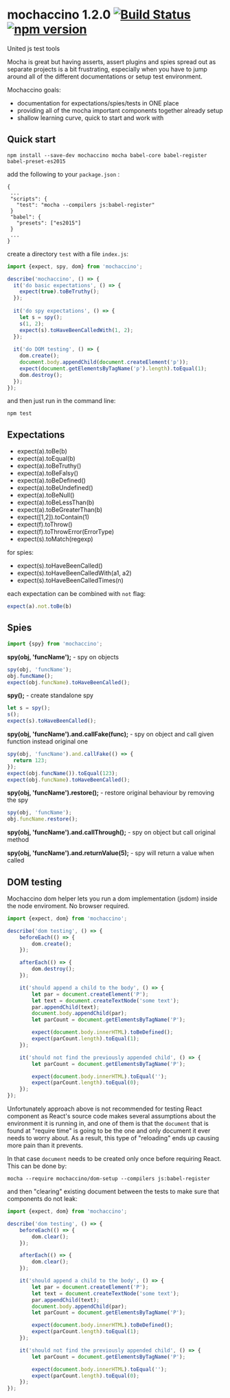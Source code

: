 # mochaccino 1.2.0 [![Build Status](https://travis-ci.org/pawelgalazka/mochaccino.svg?branch=master)](https://travis-ci.org/pawelgalazka/mochaccino) [![npm version](https://badge.fury.io/js/mochaccino.svg)](https://badge.fury.io/js/mochaccino)
United js test tools

Mocha is great but having asserts, assert plugins and spies spread out as separate projects is a bit frustrating,
especially when you have to jump around all of the different documentations or setup test environment.

Mochaccino goals:
- documentation for expectations/spies/tests in ONE place
- providing all of the mocha important components together already setup
- shallow learning curve, quick to start and work with

## Quick start
```
npm install --save-dev mochaccino mocha babel-core babel-register babel-preset-es2015
```

add the following to your `package.json` :
```
{
 ...
 "scripts": {
   "test": "mocha --compilers js:babel-register"
 }
 "babel": {
   "presets": ["es2015"]
 }
 ...
}
```

create a directory `test` with a file `index.js`:

```javascript
import {expect, spy, dom} from 'mochaccino';

describe('mochaccino', () => {
  it('do basic expectations', () => {
    expect(true).toBeTruthy();
  });
  
  it('do spy expectations', () => {
    let s = spy();
    s(1, 2);
    expect(s).toHaveBeenCalledWith(1, 2);
  });
  
  it('do DOM testing', () => {
    dom.create();
    document.body.appendChild(document.createElement('p'));
    expect(document.getElementsByTagName('p').length).toEqual(1);
    dom.destroy();
  });
});
```
and then just run in the command line:

```
npm test
```



## Expectations

* expect(a).toBe(b)
* expect(a).toEqual(b)
* expect(a).toBeTruthy()
* expect(a).toBeFalsy()
* expect(a).toBeDefined()
* expect(a).toBeUndefined()
* expect(a).toBeNull()
* expect(a).toBeLessThan(b)
* expect(a).toBeGreaterThan(b)
* expect([1,2]).toContain(1)
* expect(f).toThrow()
* expect(f).toThrowError(ErrorType)
* expect(s).toMatch(regexp)

for spies:

* expect(s).toHaveBeenCalled()
* expect(s).toHaveBeenCalledWith(a1, a2)
* expect(s).toHaveBeenCalledTimes(n)

each expectation can be combined with `not` flag:

```javascript
expect(a).not.toBe(b)
```


## Spies

```javascript
import {spy} from 'mochaccino';
```

**spy(obj, 'funcName');** - spy on objects

```javascript
spy(obj, 'funcName');
obj.funcName();
expect(obj.funcName).toHaveBeenCalled();
```

**spy();** - create standalone spy

```javascript
let s = spy();
s();
expect(s).toHaveBeenCalled();
```

**spy(obj, 'funcName').and.callFake(func);** - spy on object and call given function instead original one

```javascript
spy(obj, 'funcName').and.callFake(() => {
  return 123;
});
expect(obj.funcName()).toEqual(123);
expect(obj.funcName).toHaveBeenCalled();
```

**spy(obj, 'funcName').restore();** - restore original behaviour by removing the spy

```javascript
spy(obj, 'funcName');
obj.funcName.restore();
```

**spy(obj, 'funcName').and.callThrough();** - spy on object but call original method

**spy(obj, 'funcName').and.returnValue(5);** - spy will return a value when called


## DOM testing

Mochaccino dom helper lets you run a dom implementation (jsdom) inside the node enviroment.
No browser required.

```javascript
import {expect, dom} from 'mochaccino';

describe('dom testing', () => {
    beforeEach(() => {
        dom.create();
    });

    afterEach(() => {
        dom.destroy();
    });

    it('should append a child to the body', () => {
        let par = document.createElement('P');
        let text = document.createTextNode('some text');
        par.appendChild(text);
        document.body.appendChild(par);
        let parCount = document.getElementsByTagName('P');

        expect(document.body.innerHTML).toBeDefined();
        expect(parCount.length).toEqual(1);
    });

    it('should not find the previously appended child', () => {
        let parCount = document.getElementsByTagName('P');

        expect(document.body.innerHTML).toEqual('');
        expect(parCount.length).toEqual(0);
    });
});
```

Unfortunately approach above is not recommended for testing React
component as React's source code makes several assumptions about
the environment it is running in, and one of them is that the
`document` that is found at "require time" is going to be
the one and only document it ever needs to worry about.
As a result, this type of "reloading" ends up causing more pain
than it prevents.

In that case `document` needs to be created only once before
requiring React. This can be done by:

```
mocha --require mochaccino/dom-setup --compilers js:babel-register
```

and then "clearing" existing document between the tests to make
sure that components do not leak:

```javascript
import {expect, dom} from 'mochaccino';

describe('dom testing', () => {
    beforeEach(() => {
        dom.clear();
    });

    afterEach(() => {
        dom.clear();
    });

    it('should append a child to the body', () => {
        let par = document.createElement('P');
        let text = document.createTextNode('some text');
        par.appendChild(text);
        document.body.appendChild(par);
        let parCount = document.getElementsByTagName('P');

        expect(document.body.innerHTML).toBeDefined();
        expect(parCount.length).toEqual(1);
    });

    it('should not find the previously appended child', () => {
        let parCount = document.getElementsByTagName('P');

        expect(document.body.innerHTML).toEqual('');
        expect(parCount.length).toEqual(0);
    });
});
```